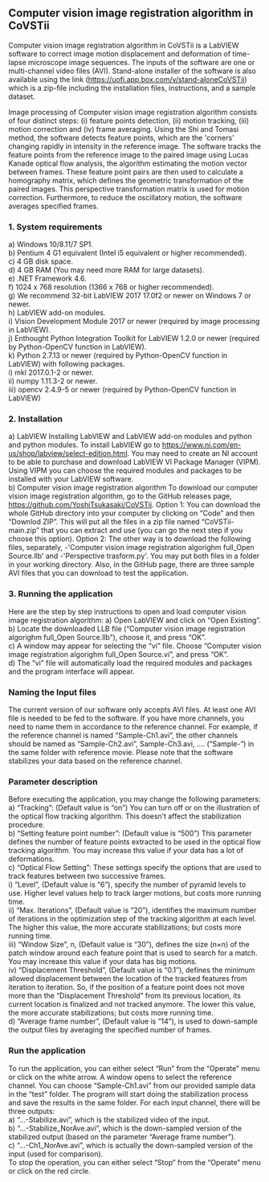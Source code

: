 ## Computer vision image registration algorithm in CoVSTii
Computer vision image registration algorithm in CoVSTii is a LabVIEW software to correct image motion displacement and deformation of time-lapse microscope image sequences. The inputs of the software are one or multi-channel video files (AVI). Stand-alone installer of the software is also available using the link (https://uofi.app.box.com/v/stand-aloneCoVSTii) which is a zip-file including the installation files, instructions, and a sample dataset.

Image processing of Computer vision image registration algorithm consists of four distinct steps: (i) feature points detection, (ii) motion tracking, (iii) motion correction and (iv) frame averaging.
Using the Shi and Tomasi method, the software detects feature points, which are the 'corners' changing rapidly in intensity in the reference image. The software tracks the feature points from the reference image to the paired image using Lucas Kanade optical flow analysis, the algorithm estimating the motion vector between frames. These feature point pairs are then used to calculate a homography matrix, which defines the geometric transformation of the paired images. This perspective transformation matrix is used for motion correction. Furthermore, to reduce the oscillatory motion, the software averages specified frames.

### 1. System requirements
a)	Windows 10/8.11/7 SP1.  
b)	Pentium 4 G1 equivalent (Intel i5 equivalent or higher recommended).  
c)	4 GB disk space.  
d)	4 GB RAM (You may need more RAM for large datasets).  
e)	.NET Framework 4.6.  
f)	1024 x 768 resolution (1366 x 768 or higher recommended).  
g)	We recommend 32-bit LabVIEW 2017 17.0f2 or newer on Windows 7 or newer.  
h)	LabVIEW add-on modules.  
i)	Vision Development Module 2017 or newer (required by image processing in LabVIEW).  
j)	Enthought Python Integration Toolkit for LabVIEW 1.2.0 or newer (required by Python-OpenCV function in LabVIEW).  
k)	Python 2.7.13 or newer (required by Python-OpenCV function in LabVIEW) with following packages.  
  i)	mkl 2017.0.1-2 or newer.  
  ii)	numpy 1.11.3-2 or newer.  
  iii)	opencv 2.4.9-5 or newer (required by Python-OpenCV function in LabVIEW)

### 2. Installation
a) LabVIEW
Installing LabVIEW and LabVIEW add-on modules and python and python modules.
To install LabVIEW go to https://www.ni.com/en-us/shop/labview/select-edition.html.
You may need to create an NI account to be able to purchase and download LabVIEW VI Package Manager (VIPM). Using VIPM you can choose the required modules and packages to be installed with your LabVIEW software.  
b) Computer vision image registration algorithm
To download our computer vision image registration algorithm, go to the GitHub releases page, https://github.com/YoshiTsukasaki/CoVSTii.
  Option 1: You can download the whole GitHub directory into your computer by clicking on “Code” and then “Downlod ZIP”. This will put all the files in a zip file named “CoVSTii-    main.zip” that you can extract and use (you can go the next step if you choose this option).
  Option 2: The other way is to download the following files, separately,
  -'Computer vision image registration algorighm full_Open Source.llb' and 
  -'Perspective trasform.py'.
You may put both files in a folder in your working directory. Also, in the GitHub page, there are three sample AVI files that you can download to test the application.

### 3. Running the application
Here are the step by step instructions to open and load computer vision image registration algorithm:
a)	Open LabVIEW and click on “Open Existing”.  
b)	Locate the downloaded LLB file (“Computer vision image registration algorighm full_Open Source.llb”), choose it, and press “OK”.  
c)	A window may appear for selecting the “vi” file. Choose “Computer vision image registration algorighm full_Open Source.vi”, and press “OK”.  
d)	The “vi” file will automatically load the required modules and packages and the program interface will appear.  

### Naming the Input files
The current version of our software only accepts AVI files. At least one AVI file is needed to be fed to the software. If you have more channels, you need to name them in accordance to the reference channel. For example, if the reference channel is named “Sample-Ch1.avi”, the other channels should be named as “Sample-Ch2.avi”, Sample-Ch3.avi, …. (“Sample-”) in the same folder with reference movie. Please note that the software stabilizes your data based on the reference channel.

### Parameter description
Before executing the application, you may change the following parameters:  
a)	“Tracking”: (Default value is “on”) You can turn off or on the illustration of the optical flow tracking algorithm. This doesn’t affect the stabilization procedure.  
b)	“Setting feature point number”: (Default value is “500”) This parameter defines the number of feature points extracted to be used in the optical flow tracking algorithm. You may increase this value if your data has a lot of deformations.  
c)	“Optical Flow Setting”: These settings specify the options that are used to track features between two successive frames.   
  i)	“Level”, (Default value is “6”), specify the number of pyramid levels to use. Higher level values help to track larger motions, but costs more running time.  
  ii)	“Max. Iterations”, (Default value is “20”), identifies the maximum number of iterations in the optimization step of the tracking algorithm at each level. The higher this       value, the more accurate stabilizations; but costs more running time.  
  iii)	“Window Size”, n, (Default value is “30”), defines the size (n×n) of the patch window around each feature point that is used to search for a match. You may increase this     value if your data has big motions.  
  iv)	“Displacement Threshold”, (Default value is “0.1”), defines the minimum allowed displacement between the location of the tracked features from iteration to iteration. So, if   the position of a feature point does not move more than the “Displacement Threshold” from its previous location, its current location is finalized and not tracked anymore. The     lower this value, the more accurate stabilizations; but costs more running time.  
d)	“Average frame number”, (Default value is “14”), is used to down-sample the output files by averaging the specified number of frames.  

### Run the application
To run the application, you can either select “Run” from the “Operate” menu or click on the white arrow. A window opens to select the reference channel. You can choose “Sample-Ch1.avi” from our provided sample data in the “test” folder. The program will start doing the stabilization process and save the results in the same folder. 
For each input channel, there will be three outputs:  
a)	“…-Stabilize.avi”, which is the stabilized video of the input.   
b)	“…-Stabilize_NorAve.avi”, which is the down-sampled version of the stabilized output (based on the parameter “Average frame number”).   
c)	“…-Ch1_NorAve.avi”, which is actually the down-sampled version of the input (used for comparison).  
To stop the operation, you can either select “Stop” from the “Operate” menu or click on the red circle.
